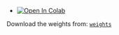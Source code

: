 * [![Open In Colab](https://colab.research.google.com/assets/colab-badge.svg)](https://colab.research.google.com/drive/1JzTOImtUR0c3OcMp1gMp4urPVUkQDPtI?usp=sharing)

Download the weights from:  [`weights`](https://drive.google.com/file/d/1no83kP2qj2UPlAQVIhS63gnZ14hHCv3W/view?usp=sharing)